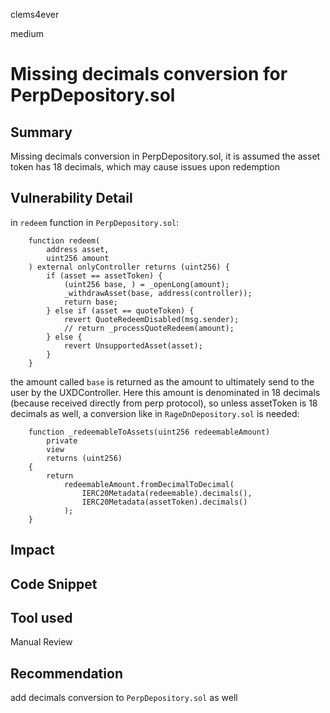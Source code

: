 clems4ever

medium

# Missing decimals conversion for PerpDepository.sol

## Summary
Missing decimals conversion in PerpDepository.sol, it is assumed the asset token has 18 decimals, which may cause issues upon redemption

## Vulnerability Detail
in `redeem` function in `PerpDepository.sol`:

```solidity
    function redeem(
        address asset,
        uint256 amount
    ) external onlyController returns (uint256) {
        if (asset == assetToken) {
            (uint256 base, ) = _openLong(amount);
            _withdrawAsset(base, address(controller));
            return base;
        } else if (asset == quoteToken) {
            revert QuoteRedeemDisabled(msg.sender);
            // return _processQuoteRedeem(amount);
        } else {
            revert UnsupportedAsset(asset);
        }
    }
```
the amount called `base` is returned as the amount to ultimately send to the user by the UXDController. Here this amount is denominated in 18 decimals (because received directly from perp protocol), so unless assetToken is 18 decimals as well, a conversion like in `RageDnDepository.sol` is needed:

```solidity
    function _redeemableToAssets(uint256 redeemableAmount)
        private
        view
        returns (uint256)
    {
        return
            redeemableAmount.fromDecimalToDecimal(
                IERC20Metadata(redeemable).decimals(),
                IERC20Metadata(assetToken).decimals()
            );
    }
```

## Impact

## Code Snippet

## Tool used

Manual Review

## Recommendation

add decimals conversion to `PerpDepository.sol` as well